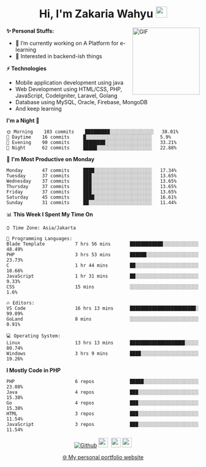 <h1 align="center">Hi, I'm Zakaria Wahyu <img src="https://github.com/TheDudeThatCode/TheDudeThatCode/blob/master/Assets/Hi.gif" width="29px"></h1>

<img align="right" alt="GIF" height="175px" src="https://www.nayakapratama.co.id/wp-content/uploads/2019/07/Website-Maintenance.gif" />

**✨ Personal Stuffs:**
- 🔭 I’m currently working on A Platform for e-learning 
- 🌱 Interested in backend-ish things

**⚡ Technologies**
- Mobile application development using java
- Web Development using HTML/CSS, PHP, JavaScript, CodeIgniter, Laravel, Golang
- Database using MySQL, Oracle, Firebase, MongoDB
- And keep learning

<!--START_SECTION:waka-->
**I'm a Night 🦉** 

```text
🌞 Morning    103 commits    █████████░░░░░░░░░░░░░░░░   38.01% 
🌆 Daytime    16 commits     █░░░░░░░░░░░░░░░░░░░░░░░░   5.9% 
🌃 Evening    90 commits     ████████░░░░░░░░░░░░░░░░░   33.21% 
🌙 Night      62 commits     █████░░░░░░░░░░░░░░░░░░░░   22.88%

```
📅 **I'm Most Productive on Monday** 

```text
Monday       47 commits     ████░░░░░░░░░░░░░░░░░░░░░   17.34% 
Tuesday      37 commits     ███░░░░░░░░░░░░░░░░░░░░░░   13.65% 
Wednesday    37 commits     ███░░░░░░░░░░░░░░░░░░░░░░   13.65% 
Thursday     37 commits     ███░░░░░░░░░░░░░░░░░░░░░░   13.65% 
Friday       37 commits     ███░░░░░░░░░░░░░░░░░░░░░░   13.65% 
Saturday     45 commits     ████░░░░░░░░░░░░░░░░░░░░░   16.61% 
Sunday       31 commits     ██░░░░░░░░░░░░░░░░░░░░░░░   11.44%

```


📊 **This Week I Spent My Time On** 

```text
⌚︎ Time Zone: Asia/Jakarta

💬 Programming Languages: 
Blade Template           7 hrs 56 mins       ████████████░░░░░░░░░░░░░   48.49% 
PHP                      3 hrs 53 mins       ██████░░░░░░░░░░░░░░░░░░░   23.73% 
C                        1 hr 44 mins        ██░░░░░░░░░░░░░░░░░░░░░░░   10.66% 
JavaScript               1 hr 31 mins        ██░░░░░░░░░░░░░░░░░░░░░░░   9.33% 
CSS                      15 mins             ░░░░░░░░░░░░░░░░░░░░░░░░░   1.6%

🔥 Editors: 
VS Code                  16 hrs 13 mins      ████████████████████████░   99.09% 
GoLand                   8 mins              ░░░░░░░░░░░░░░░░░░░░░░░░░   0.91%

💻 Operating System: 
Linux                    13 hrs 13 mins      ████████████████████░░░░░   80.74% 
Windows                  3 hrs 9 mins        ████░░░░░░░░░░░░░░░░░░░░░   19.26%

```

**I Mostly Code in PHP** 

```text
PHP                      6 repos             █████░░░░░░░░░░░░░░░░░░░░   23.08% 
Java                     4 repos             ███░░░░░░░░░░░░░░░░░░░░░░   15.38% 
Go                       4 repos             ███░░░░░░░░░░░░░░░░░░░░░░   15.38% 
HTML                     3 repos             ███░░░░░░░░░░░░░░░░░░░░░░   11.54% 
JavaScript               3 repos             ███░░░░░░░░░░░░░░░░░░░░░░   11.54%

```



<!--END_SECTION:waka-->

<p align="center">
<a href="https://github.com/zakariawahyu" target="_blank"><img alt="Github" src="https://img.shields.io/badge/GitHub-%2312100E.svg?&style=for-the-badge&logo=Github&logoColor=white" /></a>
<a href="https://www.twitter.com/_zakariawahyu"><img src="https://img.shields.io/badge/twitter-%231DA1F2.svg?&style=for-the-badge&logo=twitter&logoColor=white" height=25></a> 
<a href="https://www.linkedin.com/in/zakariawahyu"><img src="https://img.shields.io/badge/linkedin-%230077B5.svg?&style=for-the-badge&logo=linkedin&logoColor=white" height=25></a> 
<a href="https://www.instagram.com/_zakariawahyu"><img src="https://img.shields.io/badge/instagram-%23E4405F.svg?&style=for-the-badge&logo=instagram&logoColor=white" height=25></a></p>
<p align="center"><a href="https://www.zakariawahyu.site">🌐 My personal portfolio website</a></p>
